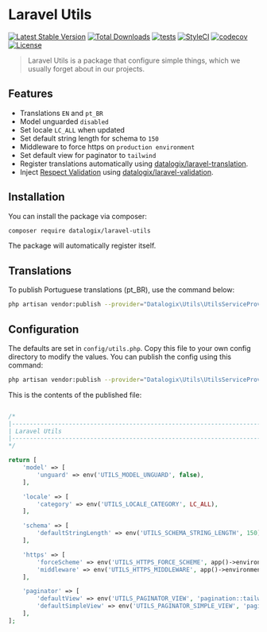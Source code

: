 # Laravel Utils

[![Latest Stable Version](https://poser.pugx.org/datalogix/laravel-utils/version)](https://packagist.org/packages/datalogix/laravel-utils)
[![Total Downloads](https://poser.pugx.org/datalogix/laravel-utils/downloads)](https://packagist.org/packages/datalogix/laravel-utils)
[![tests](https://github.com/datalogix/laravel-utils/workflows/tests/badge.svg)](https://github.com/datalogix/laravel-utils/actions)
[![StyleCI](https://github.styleci.io/repos/304879300/shield?style=flat)](https://github.styleci.io/repos/304879300)
[![codecov](https://codecov.io/gh/datalogix/laravel-utils/branch/main/graph/badge.svg)](https://codecov.io/gh/datalogix/laravel-utils)
[![License](https://poser.pugx.org/datalogix/laravel-utils/license)](https://packagist.org/packages/datalogix/laravel-utils)

> Laravel Utils is a package that configure simple things, which we usually forget about in our projects.

## Features

- Translations `EN` and `pt_BR`
- Model unguarded `disabled`
- Set locale `LC_ALL` when updated
- Set default string length for schema to `150`
- Middleware to force https on `production environment`
- Set default view for paginator to `tailwind`
- Register translations automatically using [datalogix/laravel-translation](https://github.com/datalogix/laravel-translation).
- Inject [Respect Validation](https://respect-validation.readthedocs.io) using [datalogix/laravel-validation](https://github.com/datalogix/laravel-validation).

## Installation

You can install the package via composer:

```bash
composer require datalogix/laravel-utils
```

The package will automatically register itself.

## Translations

To publish Portuguese translations (pt_BR), use the command below:

```bash
php artisan vendor:publish --provider="Datalogix\Utils\UtilsServiceProvider" --tag="lang"
```

## Configuration

The defaults are set in `config/utils.php`. Copy this file to your own config directory to modify the values. You can publish the config using this command:

```bash
php artisan vendor:publish --provider="Datalogix\Utils\UtilsServiceProvider" --tag="config"
```

This is the contents of the published file:

```php

/*
|--------------------------------------------------------------------------
| Laravel Utils
|--------------------------------------------------------------------------
*/

return [
    'model' => [
        'unguard' => env('UTILS_MODEL_UNGUARD', false),
    ],

    'locale' => [
        'category' => env('UTILS_LOCALE_CATEGORY', LC_ALL),
    ],

    'schema' => [
        'defaultStringLength' => env('UTILS_SCHEMA_STRING_LENGTH', 150),
    ],

    'https' => [
        'forceScheme' => env('UTILS_HTTPS_FORCE_SCHEME', app()->environment('production')),
        'middleware' => env('UTILS_HTTPS_MIDDLEWARE', app()->environment('production')),
    ],

    'paginator' => [
        'defaultView' => env('UTILS_PAGINATOR_VIEW', 'pagination::tailwind'),
        'defaultSimpleView' => env('UTILS_PAGINATOR_SIMPLE_VIEW', 'pagination::simple-tailwind'),
    ],
];
```
